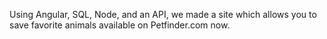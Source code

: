 Using Angular, SQL, Node, and an API, we made a site which allows you to save favorite animals available on Petfinder.com now. 
